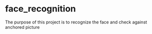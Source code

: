 # face_recognition
The purpose of this project is to recognize the face and check against anchored picture
